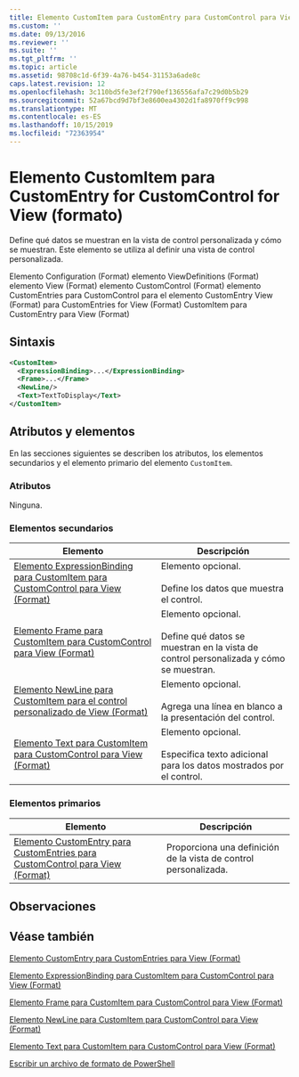 ```yaml
---
title: Elemento CustomItem para CustomEntry para CustomControl para View (Format) | Microsoft Docs
ms.custom: ''
ms.date: 09/13/2016
ms.reviewer: ''
ms.suite: ''
ms.tgt_pltfrm: ''
ms.topic: article
ms.assetid: 98708c1d-6f39-4a76-b454-31153a6ade8c
caps.latest.revision: 12
ms.openlocfilehash: 3c110bd5fe3ef2f790ef136556afa7c29d0b5b29
ms.sourcegitcommit: 52a67bcd9d7bf3e8600ea4302d1fa8970ff9c998
ms.translationtype: MT
ms.contentlocale: es-ES
ms.lasthandoff: 10/15/2019
ms.locfileid: "72363954"
---
```

# <a name="customitem-element-for-customentry-for-customcontrol-for-view-format"></a>Elemento CustomItem para CustomEntry for CustomControl for View (formato)

Define qué datos se muestran en la vista de control personalizada y cómo se muestran. Este elemento se utiliza al definir una vista de control personalizada.

Elemento Configuration (Format) elemento ViewDefinitions (Format) elemento View (Format) elemento CustomControl (Format) elemento CustomEntries para CustomControl para el elemento CustomEntry View (Format) para CustomEntries for View (Format) CustomItem para CustomEntry para View (Format)

## <a name="syntax"></a>Sintaxis

```xml
<CustomItem>
  <ExpressionBinding>...</ExpressionBinding>
  <Frame>...</Frame>
  <NewLine/>
  <Text>TextToDisplay</Text>
</CustomItem>
```

## <a name="attributes-and-elements"></a>Atributos y elementos

En las secciones siguientes se describen los atributos, los elementos secundarios y el elemento primario del elemento `CustomItem`.

### <a name="attributes"></a>Atributos

Ninguna.

### <a name="child-elements"></a>Elementos secundarios

|Elemento|Descripción|
|-------------|-----------------|
|[Elemento ExpressionBinding para CustomItem para CustomControl para View (Format)](./expressionbinding-element-for-customitem-for-customcontrol-for-view-format.md)|Elemento opcional.<br /><br /> Define los datos que muestra el control.|
|[Elemento Frame para CustomItem para CustomControl para View (Format)](./frame-element-for-customitem-for-customcontrol-for-view-format.md)|Elemento opcional.<br /><br /> Define qué datos se muestran en la vista de control personalizada y cómo se muestran.|
|[Elemento NewLine para CustomItem para el control personalizado de View (Format)](./newline-element-for-customitem-for-customcontrol-for-view-format.md)|Elemento opcional.<br /><br /> Agrega una línea en blanco a la presentación del control.|
|[Elemento Text para CustomItem para CustomControl para View (Format)](./text-element-for-customitem-for-customview-for-view-format.md)|Elemento opcional.<br /><br /> Especifica texto adicional para los datos mostrados por el control.|

### <a name="parent-elements"></a>Elementos primarios

|Elemento|Descripción|
|-------------|-----------------|
|[Elemento CustomEntry para CustomEntries para CustomControl para View (Format)](./customentry-element-for-customentries-for-customcontrol-for-view-format.md)|Proporciona una definición de la vista de control personalizada.|

## <a name="remarks"></a>Observaciones

## <a name="see-also"></a>Véase también

[Elemento CustomEntry para CustomEntries para View (Format)](./customentry-element-for-customentries-for-customcontrol-for-view-format.md)

[Elemento ExpressionBinding para CustomItem para CustomControl para View (Format)](./expressionbinding-element-for-customitem-for-customcontrol-for-view-format.md)

[Elemento Frame para CustomItem para CustomControl para View (Format)](./frame-element-for-customitem-for-customcontrol-for-view-format.md)

[Elemento NewLine para CustomItem para CustomControl para View (Format)](./newline-element-for-customitem-for-customcontrol-for-view-format.md)

[Elemento Text para CustomItem para CustomControl para View (Format)](./text-element-for-customitem-for-customview-for-view-format.md)

[Escribir un archivo de formato de PowerShell](./writing-a-powershell-formatting-file.md)
